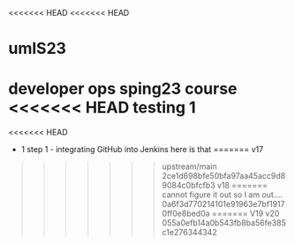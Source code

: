 <<<<<<< HEAD
<<<<<<< HEAD
# umlS23
developer ops sping23 course
<<<<<<< HEAD
testing 1
=======
<<<<<<< HEAD
- 1 step 1 - integrating GitHub into Jenkins
here is that
=======
v17
>>>>>>> upstream/main
>>>>>>> 2ce1d698bfe50bfa97aa45acc9d89084c0bfcfb3
v18
=======
cannot figure it out so I am out....
>>>>>>> 0a6f3d770214101e91963e7bf19170ff0e8bed0a
=======
V19
v20
>>>>>>> 055a0efb14a0b543fb8ba56fe385c1e276344342
